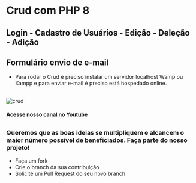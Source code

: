 


# Crud com PHP 8
## Login - Cadastro de Usuários - Edição - Deleção - Adição 
## Formulário envio de e-mail


* Para rodar o Crud é preciso instalar um servidor localhost Wamp ou Xampp e para enviar e-mail é preciso está hospedado online.

  ##

![crud](https://github.com/visaotec/Crud_PHP_8/main/login.PNG)


#### Acesse nosso canal no [Youtube](https://www.youtube.com/channel/UCrQgt3TC4XIX9jxLkiENBRA)
##
### Queremos que as boas ideias se multipliquem e alcancem o maior número possível de beneficiados. Faça parte do nosso projeto!  
* Faça um fork
* Crie o branch da sua contribuição
* Solicite um Pull Request do seu novo branch
